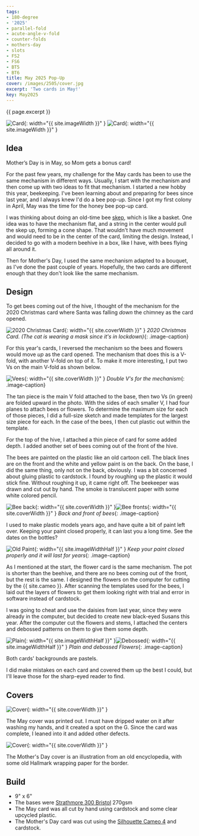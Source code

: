 ```yaml
---
tags:
- 180-degree
- '2025'
- parallel-fold
- acute-angle-v-fold
- counter-folds
- mothers-day
- slots
- FS2
- FS6
- BT5
- BT6
title: May 2025 Pop-Up
cover: /images/2505/cover.jpg
excerpt: 'Two cards in May!'
key: May2025
---
```

{{ page.excerpt }}

![Card]({{site.baseurl}}/images/2505/may-popup.gif){: width="{{ site.imageWidth }}" }
![Card]({{site.baseurl}}/images/2505/mothersday-popup.gif){: width="{{ site.imageWidth }}" }

## Idea

Mother’s Day is in May, so Mom gets a bonus card!

For the past few years, my challenge for the May cards has been to use the same mechanism in different ways. Usually, I start with the mechanism and then come up with two ideas to fit that mechanism. I started a new hobby this year, beekeeping. I've been learning about and preparing for bees since last year, and I always knew I'd do a bee pop-up. Since I got my first colony in April, May was the time for the honey bee pop-up card.

I was thinking about doing an old-time bee [skep](https://en.wikipedia.org/wiki/Beehive#Skeps), which is like a basket. One idea was to have the mechanism flat, and a string in the center would pull the skep up, forming a cone shape. That wouldn't have much movement and would need to be in the center of the card, limiting the design. Instead, I decided to go with a modern beehive in a box, like I have, with bees flying all around it.

Then for Mother's Day, I used the same mechanism adapted to a bouquet, as I've done the past couple of years. Hopefully, the two cards are different enough that they don't look like the same mechanism.

## Design

To get bees coming out of the hive, I thought of the mechanism for the 2020 Christmas card where Santa was falling *down* the chimney as the card opened.

![2020 Christmas Card]({{site.baseurl}}/images/2505/xmas-2020.jpg){: width="{{ site.coverWidth }}" }
*2020 Christmas Card. (The cat is wearing a mask since it's in lockdown)*{: .image-caption}

For this year's cards, I reversed the mechanism so the bees and flowers would move *up* as the card opened. The mechanism that does this is a V-fold, with another V-fold on top of it. To make it more interesting, I put two Vs on the main V-fold as shown below.

![Vees]({{site.baseurl}}/images/2505/vees.jpg){: width="{{ site.coverWidth }}" }
*Double V's for the mechanism*{: .image-caption}

The tan piece is the main V fold attached to the base, then two Vs (in green) are folded upward in the photo. With the sides of each smaller V, I had four planes to attach bees or flowers. To determine the maximum size for each of those pieces, I did a full-size sketch and made templates for the largest size piece for each. In the case of the bees, I then cut plastic out within the template.

For the top of the hive, I attached a thin piece of card for some added depth. I added another set of bees coming out of the front of the hive.

The bees are painted on the plastic like an old cartoon cell. The black lines are on the front and the white and yellow paint is on the back. On the base, I did the same thing, only not on the back, obviously. I was a bit concerned about gluing plastic to cardstock. I found by roughing up the plastic it would stick fine. Without roughing it up, it came right off. The beekeeper was drawn and cut out by hand. The smoke is translucent paper with some white colored pencil.

![Bee back]({{site.baseurl}}/images/2505/bee-back.jpg){: width="{{ site.coverWidth }}" }![Bee fronts]({{site.baseurl}}/images/2505/bee-front.jpg){: width="{{ site.coverWidth }}" }
*Back and front of bees*{: .image-caption}

I used to make plastic models years ago, and have quite a bit of paint left over. Keeping your paint closed properly, it can last you a long time. See the dates on the bottles?

![Old Paint]({{site.baseurl}}/images/2505/paint.jpg){: width="{{ site.imageWidthHalf }}" }
*Keep your paint closed properly and it will last for years*{: .image-caption}

As I mentioned at the start, the flower card is the same mechanism. The pot is shorter than the beehive, and there are no bees coming out of the front, but the rest is the same. I designed the flowers on the computer for cutting by the {{ site.cameo }}. After scanning the templates used for the bees, I laid out the layers of flowers to get them looking right with trial and error in software instead of cardstock.

I was going to cheat and use the daisies from last year, since they were already in the computer, but decided to create new black-eyed Susans this year. After the computer cut the flowers and stems, I attached the centers and debossed patterns on them to give them some depth.

![Plain]({{site.baseurl}}/images/2505/plain.jpg){: width="{{ site.imageWidthHalf }}" }![Debossed]({{site.baseurl}}/images/2505/debossed.jpg){: width="{{ site.imageWidthHalf }}" }
*Plain and debossed Flowers*{: .image-caption}

Both cards' backgrounds are pastels.

I did make mistakes on each card and covered them up the best I could, but I'll leave those for the sharp-eyed reader to find.

## Covers

![Cover]({{site.baseurl}}{{page.cover}}){: width="{{ site.coverWidth }}" }

The May cover was printed out. I must have dripped water on it after washing my hands, and it created a spot on the G. Since the card was complete, I leaned into it and added other defects.

![Cover]({{site.baseurl}}/images/2505/mothersday-cover.jpg){: width="{{ site.coverWidth }}" }

The Mother's Day cover is an illustration from an old encyclopedia, with some old Hallmark wrapping paper for the border.

## Build

- 9" x 6"
- The bases were [Strathmore 300 Bristol](/supplies.html#strathmore-300-bristol) 270gsm
- The May card was all cut by hand using cardstock and some clear upcycled plastic.
- The Mother's Day card was cut using the [Silhouette Cameo 4](/supplies.html#silhouette-cameo-4) and cardstock.
